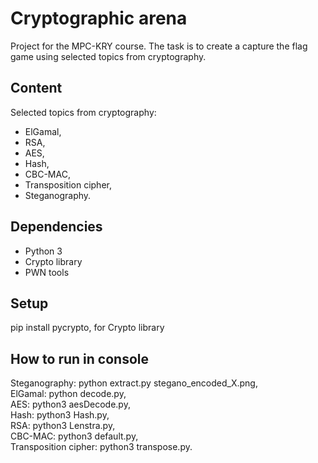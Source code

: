 # Cryptographic arena
Project for the MPC-KRY course. The task is to create a capture the flag game using selected topics from cryptography.
## Content
Selected topics from cryptography:
* ElGamal,
* RSA,
* AES,
* Hash,
* CBC-MAC,
* Transposition cipher,
* Steganography.
## Dependencies
* Python 3
* Crypto library
* PWN tools
## Setup
pip install pycrypto, for Crypto library
## How to run in console
Steganography: python extract.py stegano_encoded_X.png,<br />
ElGamal: python decode.py,<br />
AES: python3 aesDecode.py,<br />
Hash: python3 Hash.py,<br />
RSA: python3 Lenstra.py,<br />
CBC-MAC: python3 default.py,<br />
Transposition cipher: python3 transpose.py.
